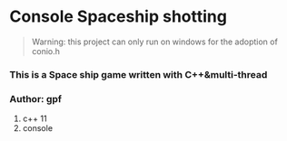 # Console Spaceship shotting
>Warning: this project can only run  on windows for the adoption of conio.h
### This is a Space ship game written with C++&multi-thread
### Author: gpf

1. c++ 11
2. console
